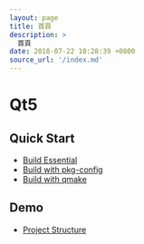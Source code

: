 ```yaml
---
layout: page
title: 首頁
description: >
  首頁
date: 2018-07-22 10:28:39 +0800
source_url: '/index.md'
---
```



# Qt5


## Quick Start

* [Build Essential](read/subject/build-essential)
* [Build with pkg-config](read/subject/build-essential/pkg-config)
* [Build with qmake](read/subject/build-essential/qmake)


## Demo

* [Project Structure](read/subject/project-structure)
